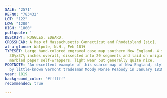 ```yaml
---
SALE: '2571'
REFNO: "783432"
LOT: "122"
LOW: "1200"
HIGH: "1800"
pullquote: ''
DESCRIPT: RUGGLES, EDWARD.
CROSSHEAD: A Map of Massachusetts Connecticut and Rhodeisland [sic].
at-a-glance: Walpole, N.H., Feb 1819
TYPESET: Large hand-colored engraved case map southern New England. 4 sheets joined,
  30¼x37¾ inches overall, dissected into 20 segments and laid on original linen with
  marbled paper self-wrappers; light wear but generally quite nice.
FOOTNOTE: 'An excellent example of this scarce map of New England, stylishly engraved
  by little-known Vermont tradesman Moody Morse Peabody in January 1819. '
year: 1819
background_color: "#ffffff"
recommended: true

---
```

